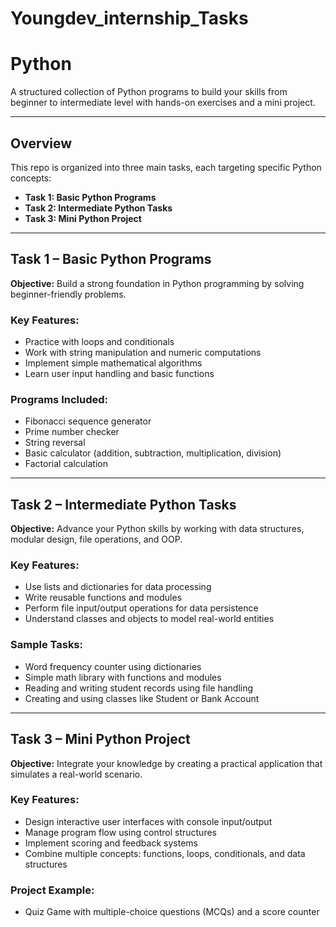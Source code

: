 # Youngdev_internship_Tasks

# Python 

A structured collection of Python programs to build your skills from beginner to intermediate level with hands-on exercises and a mini project.

---

## Overview

This repo is organized into three main tasks, each targeting specific Python concepts:

- **Task 1: Basic Python Programs**  
- **Task 2: Intermediate Python Tasks**  
- **Task 3: Mini Python Project**

---

## Task 1 – Basic Python Programs  
**Objective:** Build a strong foundation in Python programming by solving beginner-friendly problems.

### Key Features:  
- Practice with loops and conditionals  
- Work with string manipulation and numeric computations  
- Implement simple mathematical algorithms  
- Learn user input handling and basic functions  

### Programs Included:  
- Fibonacci sequence generator  
- Prime number checker  
- String reversal  
- Basic calculator (addition, subtraction, multiplication, division)  
- Factorial calculation  

---

## Task 2 – Intermediate Python Tasks  
**Objective:** Advance your Python skills by working with data structures, modular design, file operations, and OOP.

### Key Features:  
- Use lists and dictionaries for data processing  
- Write reusable functions and modules  
- Perform file input/output operations for data persistence  
- Understand classes and objects to model real-world entities  

### Sample Tasks:  
- Word frequency counter using dictionaries  
- Simple math library with functions and modules  
- Reading and writing student records using file handling  
- Creating and using classes like Student or Bank Account  

---

## Task 3 – Mini Python Project  
**Objective:** Integrate your knowledge by creating a practical application that simulates a real-world scenario.

### Key Features:  
- Design interactive user interfaces with console input/output  
- Manage program flow using control structures  
- Implement scoring and feedback systems  
- Combine multiple concepts: functions, loops, conditionals, and data structures  

### Project Example:  
- Quiz Game with multiple-choice questions (MCQs) and a score counter  


